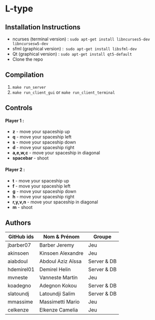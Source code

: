 # L-type
## Installation Instructions 
* ncurses (terminal version) : ``` sudo apt-get install libncurses5-dev libncursesw5-dev ```
* sfml (graphical version) :``` sudo apt-get install libsfml-dev```
* Qt (graphical version) : ```sudo apt-get install qt5-default```
* Clone the repo 

## Compilation 
1. ```make run_server```
2. ``` make run_client_gui ``` or ``` make run_client_terminal ```

## Controls 
#### Player 1 :
* **z** - move your spaceship up
*  **q** - move your spaceship left
*  **s** - move your spaceship down
*  **d** - move your spaceship right
*  **a,e,w,c** - move your spaceship in diagonal
*  **spacebar** - shoot
#### Player 2 :
* **t** - move your spaceship up
*  **f** - move your spaceship left
*  **g** - move your spaceship down
*  **h** - move your spaceship right
*  **r,y,v,n** - move your spaceship in diagonal
*  **m** - shoot



## Authors 
| GitHub ids | Nom & Prénom      | Groupe      |
|------------|-------------------|-------------|
| jbarber07  | Barber Jeremy     | Jeu         |
| akinsoen   | Kinsoen Alexandre | Jeu         |
| aiabdoul   | Abdoul Aziz Aïssa | Server & DB |
| hdemirel01 | Demirel Helin     | Server & DB |
| mvneste    | Vanneste Martin   | Jeu         |
| koadegno   | Adegnon Kokou     | Server & DB |
| slatoundj  | Latoundji Salim   | Server & DB |
| mmassime   | Massimetti Mario  | Jeu         |
| celkenze   | Elkenze Camelia   | Jeu         |
